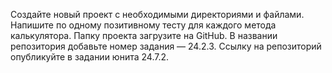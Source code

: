 Создайте новый проект с необходимыми директориями и файлами.
Напишите по одному позитивному тесту для каждого метода калькулятора.
Папку проекта загрузите на GitHub. В названии репозитория добавьте номер задания — 24.2.3. Ссылку на репозиторий опубликуйте в задании юнита 24.7.2.
